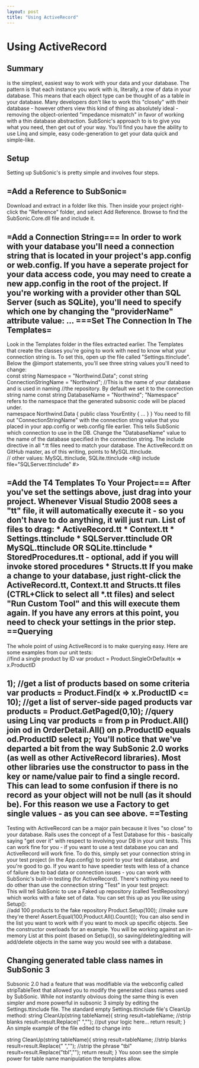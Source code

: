```yaml
---
layout: post
title: "Using ActiveRecord"
---
```


# Using ActiveRecord



<h2>Summary</h2>

 
 is the simplest, easiest way to work with your data and your database. The pattern is that each instance you work with is, literally, a row of data in your database. This means that each object type can be thought of as a table in your database.  Many developers don't like to work this "closely" with their database - however others view this kind of thing as absolutely ideal - removing the object-oriented "impedance mismatch" in favor of working with a thin database abstraction.  SubSonic's approach to 
 is to give you what you need, then get out of your way. You'll find you have the ability to use Linq and simple, easy code-generation to get your data quick and simple-like.  

<h2>Setup</h2>

 Setting up SubSonic's 
 is pretty simple and involves four steps.  

<h2>=Add a Reference to SubSonic=</h2>

 Download and extract 
 in a folder like this.  Then inside your project right-click the "Reference" folder, and select Add Reference. Browse to find the SubSonic.Core.dll file and include it.  

<h2>=Add a Connection String=== In order to work with your database you'll need a connection string that is located in your project's app.config or web.config.  If you have a seperate project for your data access code, you may need to create a new app.config in the root of the project.  If you're working with a provider other than SQL Server (such as SQLite), you'll need to specify which one by changing the "providerName" attribute value:<configuration>     ...     <connectionStrings>       <add name="Northwind"           connectionString="server=.\SQLExpress;database=SubSonic;integrated security=true;"           providerName="System.Data.SqlClient"/>       <add name="NorthwindSQLite"           connectionString="Data Source=C:\my.db"           providerName="System.Data.SQLite"/>       <add name="NorthwindMySql"           connectionString="server=localhost;database=northwind;user id=root; password="           providerName="MySql.Data.MySqlClient"/>    </connectionstrings>   </configuration>  ===Set The Connection In The Templates=</h2>

  Look in the Templates folder in the files extracted earlier.  The 
 Templates that create the classes you're going to work with need to know what your connection string is. To set this, open up the file called "Settings.ttinclude". Below the @import statements, you'll see three string values you'll need to change:  
const string Namespace = "Northwind.Data";     const string ConnectionStringName = "Northwind";          //This is the name of your database and is used in naming     //the repository. By default we set it to the connection string name     const string DatabaseName = "Northwind";  "Namespace" refers to the namespace that the generated subsonic code will be placed under.  
namespace Northwind.Data   {     public class YourEntity     {     ...     }   }  You need to fill out "ConnectionStringName" with the connection string value that you placed in your app.config or web.config file earlier.  This tells SubSonic which connection to use in the DB.  Change the "DatabaseName" value to the name of the database specified in the connection string.  The include directive in all *.tt files need to match your database. The ActiveRecord.tt on GitHub master, as of this writing, points to MySQL.ttinclude.  
// other values: MySQL.ttinclude, SQLite.ttinclude <#@ include file="SQLServer.ttinclude" #>  

<h2>=Add the T4 Templates To Your Project=== After you've set the settings above, just drag into your project. Whenever Visual Studio 2008 sees a "tt" file, it will automatically execute it - so you don't have to do anything, it will just run.  List of files to drag:  * ActiveRecord.tt * Context.tt * Settings.ttinclude * SQLServer.ttinclude OR MySQL.ttinclude OR SQLite.ttinclude * StoredProcedures.tt - optional, add if you will invoke stored procedures * Structs.tt  If you make a change to your database, just right-click the ActiveRecord.tt, Context.tt and Structs.tt files (CTRL+Click to select all *.tt files) and select "Run Custom Tool" and this will execute them again.  If you have any errors at this point, you need to check your settings in the prior step.  ==Querying</h2>

 The whole point of using ActiveRecord is to make querying easy. Here are some examples from our unit tests:  
//find a single product by ID var product = Product.SingleOrDefault(x => x.ProductID 

<h2> 1);  //get a list of products based on some criteria var products = Product.Find(x => x.ProductID <= 10);  //get a list of server-side paged products var products = Product.GetPaged(0,10);  //query using Linq var products = from p in Product.All()           join od in OrderDetail.All() on p.ProductID equals od.ProductID           select p;  You'll notice that we've departed a bit from the way SubSonic 2.0 works (as well as other ActiveRecord libraries). Most other libraries use the constructor to pass in the key or name/value pair to find a single record. This can lead to some confusion if there is no record as your object will not be null (as it should be).  For this reason we use a Factory to get single values - as you can see above.  ==Testing</h2>

 Testing with ActiveRecord can be a major pain because it lives "so close" to your database. Rails uses the concept of a Test Database for this - basically saying "get over it" with respect to involving your DB in your unit tests. This can work fine for you - if you want to use a test database you can and ActiveRecord will work fine.  To do this, simply set your connection string in your test project (in the App.config) to point to your test database, and you're good to go.  If you want to have speedier tests with less of a chance of failure due to bad data or connection issues - you can work with SubSonic's built-in testing (for ActiveRecord). There's nothing you need to do other than use the connection string "Test" in your test project:  
<add name="Northwind"           connectionString="Test"           providerName="System.Data.SqlClient"/>  This will tell SubSonic to use a Faked up repository (called TestRepository) which works with a fake set of data. You can set this up as you like using Setup():  
//add 100 products to the fake repository Product.Setup(100); //make sure they're there! Assert.Equal(100,Product.All().Count());  You can also send in the list you want to work with if you want to mock up specific objects. See the constructor overloads for an example.  You will be working against an in-memory List
at this point (based on Setup()), so saving/deleting/editing will add/delete objects in the same way you would see with a database.  

<h2>Changing generated table class names in SubSonic 3</h2>

 Subsonic 2.0 had a feature that was modifiable via the webconfig called 
stripTableText that allowed you to modify the generated class names used by SubSonic.  While not instantly obvious doing the same thing is even simpler and more powerful in subsonic 3 simply by editing the 
Settings.ttinclude file.  The standard empty 
Settings.ttinclude file's 
CleanUp method: 
string CleanUp(string tableName){   string result=tableName;         //strip blanks   result=result.Replace(" ","");         //put your logic here...         return result; }  An simple example of the file edited to change 
 into 
  
string CleanUp(string tableName){   string result=tableName;         //strip blanks   result=result.Replace(" ","");    //strip the phrase "tbl"   result=result.Replace("tbl","");         return result; }  You soon see the simple power for table name manipulation the templates allow.
